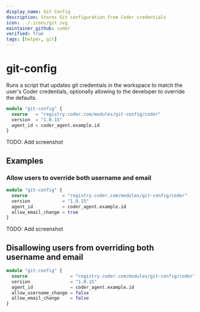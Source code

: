 ```yaml
---
display_name: Git Config
description: Stores Git configuration from Coder credentials
icon: ../.icons/git.svg
maintainer_github: coder
verified: true
tags: [helper, git]
---
```


# git-config

Runs a script that updates git credentials in the workspace to match the user's Coder credentials, optionally allowing to the developer to override the defaults.

```tf
module "git-config" {
  source   = "registry.coder.com/modules/git-config/coder"
  version  = "1.0.15"
  agent_id = coder_agent.example.id
}
```

TODO: Add screenshot

## Examples

### Allow users to override both username and email

```tf
module "git-config" {
  source             = "registry.coder.com/modules/git-config/coder"
  version            = "1.0.15"
  agent_id           = coder_agent.example.id
  allow_email_change = true
}
```

TODO: Add screenshot

## Disallowing users from overriding both username and email

```tf
module "git-config" {
  source                = "registry.coder.com/modules/git-config/coder"
  version               = "1.0.15"
  agent_id              = coder_agent.example.id
  allow_username_change = false
  allow_email_change    = false
}
```
